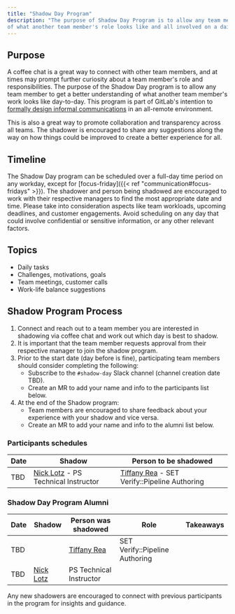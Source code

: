 ```yaml
---
title: "Shadow Day Program"
description: "The purpose of Shadow Day Program is to allow any team member to get a better understanding
of what another team member's role looks like and all involved on a daily basis."
---
```


## Purpose

A coffee chat is a great way to connect with other team members, and at times may prompt further curiosity about a team member's role and responsibilities. The purpose of the Shadow Day program is to allow any team member to get a better understanding
of what another team member's work looks like day-to-day. This program is part of GitLab's intention to [formally design informal communications](/handbook/company/culture/all-remote/informal-communication/#formally-design-informal-communications) in an all-remote environment.

This is also a great way to promote collaboration and transparency across all teams. The shadower is encouraged to share
any suggestions along the way on how things could be improved to create a better experience for all.

## Timeline

The Shadow Day program can be scheduled over a full-day time period on any workday, except for [focus-friday]({{< ref "communication#focus-fridays" >}}). The shadower and person being shadowed are encouraged to work with their respective managers to find the most appropriate date and time. Please take into consideration aspects like team workloads, upcoming deadlines, and customer engagements. Avoid scheduling on any day that could involve confidential or sensitive information, or any other relevant factors.

## Topics

- Daily tasks
- Challenges, motivations, goals
- Team meetings, customer calls
- Work-life balance suggestions

## Shadow Program Process

1. Connect and reach out to a team member you are interested in shadowing via coffee chat and work out which day is best to shadow.
1. It is important that the team member requests approval from their respective manager to join the shadow program.
1. Prior to the start date (day before is fine), participating team members should consider completing the following:
    - Subscribe to the `#shadow-day` Slack channel (channel creation date TBD).
    - Create an MR to add your name and info to the participants list below.
1. At the end of the Shadow program:
    - Team members are encouraged to share feedback about your experience with your shadow and vice versa.
    - Create an MR to add your name and info to the alumni list below.

### Participants schedules

| Date | Shadow | Person to be shadowed |
|------|--------|-----------------------|
| TBD  | [Nick Lotz](/handbook/company/team/#nlotz) - PS Technical Instructor | [Tiffany Rea](/handbook/company/team/?department=quality-department#treagitlab) - SET Verify::Pipeline Authoring |

### Shadow Day Program Alumni

| Date | Shadow | Person was shadowed | Role | Takeaways |
|------|--------|---------------------|------|-----------|
| TBD | | [Tiffany Rea](/handbook/company/team/?department=quality-department#treagitlab) | SET Verify::Pipeline Authoring | |
| TBD | [Nick Lotz](/handbook/company/team/#nlotz) | PS Technical Instructor | | |

Any new shadowers are encouraged to connect with previous participants in the program for insights and guidance.
